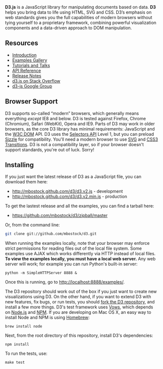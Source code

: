 **D3.js** is a JavaScript library for manipulating documents based on data. **D3** helps you bring data to life using HTML, SVG and CSS. D3’s emphasis on web standards gives you the full capabilities of modern browsers without tying yourself to a proprietary framework, combining powerful visualization components and a data-driven approach to DOM manipulation.

## Resources

* [Introduction](http://mbostock.github.com/d3/)
* [Examples Gallery](wiki/Gallery)
* [Tutorials and Talks](wiki/Tutorials)
* [API Reference](wiki/API-Reference)
* [Release Notes](wiki/Release-Notes)
* [d3.js on Stack Overflow](http://stackoverflow.com/questions/tagged/d3.js)
* [d3-js Google Group](http://groups.google.com/group/d3-js)

## Browser Support

D3 supports so-called “modern” browsers, which generally means everything _except_ IE8 and below. D3 is tested against Firefox, Chrome (Chromium), Safari (WebKit), Opera and IE9. Parts of D3 may work in older browsers, as the core D3 library has minimal requirements: JavaScript and the [W3C DOM](http://www.w3.org/DOM/) API. D3 uses the [Selectors API](http://www.w3.org/TR/selectors-api/) Level 1, but you can preload [Sizzle](http://sizzlejs.com/) for compatibility. You'll need a modern browser to use [SVG](http://www.w3.org/TR/SVG/) and [CSS3 Transitions](http://www.w3.org/TR/css3-transitions/). D3 is not a compatibility layer, so if your browser doesn't support standards, you're out of luck. Sorry!

## Installing

If you just want the latest release of D3 as a JavaScript file, you can download them here:

* http://mbostock.github.com/d3/d3.v2.js - development
* http://mbostock.github.com/d3/d3.v2.min.js - production

To get the lastest release and all the examples, you can find a tarball here:

* https://github.com/mbostock/d3/zipball/master

Or, from the command line:

```bash
git clone git://github.com/mbostock/d3.git
```

When running the examples locally, note that your browser may enforce strict permissions for reading files out of the local file system. Some examples use AJAX which works differently via HTTP instead of local files. **To view the examples locally, you must have a local web server.** Any web server will work; for example you can run Python's built-in server:

    python -m SimpleHTTPServer 8888 &

Once this is running, go to <http://localhost:8888/examples/>.

The D3 repository should work out of the box if you just want to create new visualizations using D3. On the other hand, if you want to extend D3 with new features, fix bugs, or run tests, you should [fork the D3 repository](/mbostock/d3/fork_select), and install a few more things. D3's test framework uses [Vows](http://vowsjs.org), which depends on [Node.js](http://nodejs.org/) and [NPM](http://npmjs.org/). If you are developing on Mac OS X, an easy way to install Node and NPM is using [Homebrew](http://mxcl.github.com/homebrew/):

    brew install node

Next, from the root directory of this repository, install D3's dependencies:

    npm install

To run the tests, use:

    make test